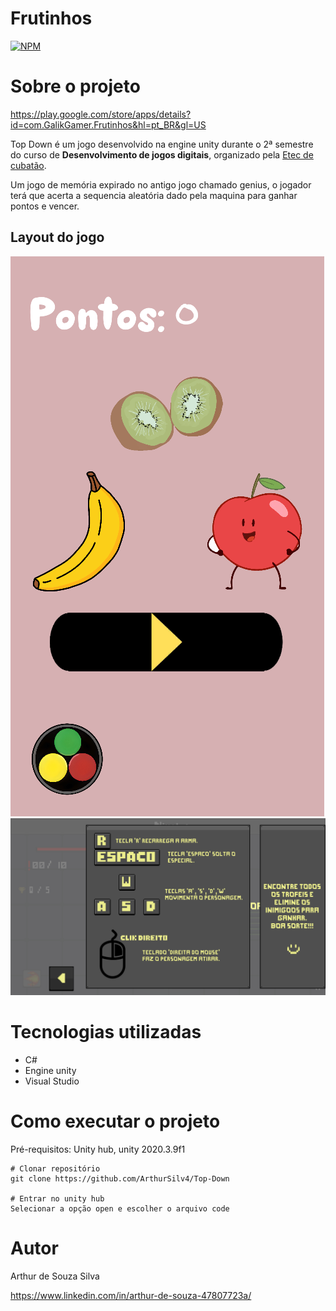 # Frutinhos
[![NPM](https://img.shields.io/npm/l/react)](https://github.com/ArthurSilv4/Top-Down/blob/main/LICENSE) 

# Sobre o projeto

https://play.google.com/store/apps/details?id=com.GalikGamer.Frutinhos&hl=pt_BR&gl=US

Top Down é um jogo desenvolvido na engine unity durante o 2ª semestre do curso de **Desenvolvimento de jogos digitais**, organizado pela [Etec de cubatão](https://www.etecubatao.com.br "Site da etec").

Um jogo de memória expirado no antigo jogo chamado genius, o jogador terá que acerta a sequencia aleatória dado pela maquina para ganhar pontos e vencer.

## Layout do jogo
![Inicial 1](https://github.com/ArthurSilv4/Frutinhos/blob/main/imgs/Foto1.png) ![Inicial 2](https://github.com/ArthurSilv4/Top-Down/blob/main/Imgs/Configs.png)



# Tecnologias utilizadas
- C#
- Engine unity
- Visual Studio

# Como executar o projeto

Pré-requisitos: Unity hub, unity 2020.3.9f1

```
# Clonar repositório
git clone https://github.com/ArthurSilv4/Top-Down

# Entrar no unity hub
Selecionar a opção open e escolher o arquivo code
```
# Autor

Arthur de Souza Silva

https://www.linkedin.com/in/arthur-de-souza-47807723a/


